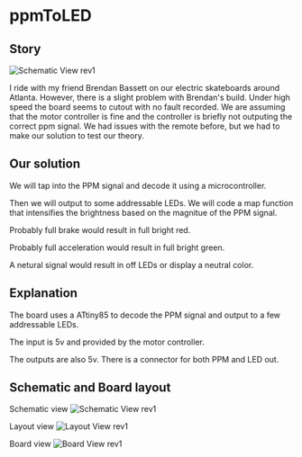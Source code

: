 # ppmToLED
## Story
![Schematic View rev1](https://github.com/chuy4ever/ppmToLED/blob/main/Images/riding.gif?raw=true)

I ride with my friend Brendan Bassett on our electric skateboards around Atlanta. However, there is a slight problem with Brendan's build. Under high speed the board seems to cutout with no fault recorded. We are assuming that the motor controller is fine and the controller is briefly not outputing the correct ppm signal. We had issues with the remote before, but we had to make our solution to test our theory. 

## Our solution
We will tap into the PPM signal and decode it using a microcontroller. 

Then we will output to some addressable LEDs. We will code a map function that intensifies the brightness based on the magnitue of the PPM signal. 

Probably full brake would result in full bright red.

Probably full acceleration would result in full bright green.

A netural signal would result in off LEDs or display a neutral color.

## Explanation
The board uses a ATtiny85 to decode the PPM signal and output to a few addressable LEDs.

The input is 5v and provided by the motor controller.

The outputs are also 5v. There is a connector for both PPM and LED out.

## Schematic and Board layout

Schematic view
![Schematic View rev1](https://github.com/chuy4ever/ppmToLED/blob/main/Images/Schematic.png?raw=true)


Layout view
![Layout View rev1](https://github.com/chuy4ever/ppmToLED/blob/main/Images/Board.png?raw=true)


Board view
![Board View rev1](https://github.com/chuy4ever/ppmToLED/blob/main/Images/PPMCapture.png?raw=true)